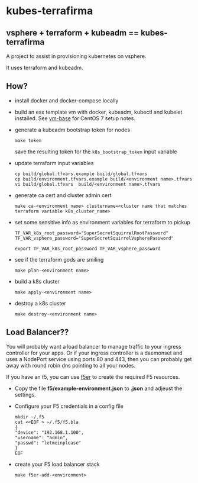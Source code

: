# kubes-terrafirma

## vsphere + terraform + kubeadm == kubes-terrafirma

A project to assist in provisioning kubernetes on vsphere.

It uses terraform and kubeadm.

## How?

* install docker and docker-compose locally

* build an esx template vm with docker, kubeadm, kubectl and kubelet installed. See [vm-base](vm-base.md) for CentOS 7 setup notes.

* generate a kubeadm bootstrap token for nodes

  ```
  make token
  ```
  save the resulting token for the `k8s_bootstrap_token` input variable

* update terraform input variables 

  ```
  cp build/global.tfvars.example build/global.tfvars
  cp build/environment.tfvars.example build/<environment name>.tfvars
  vi build/global.tfvars  build/<environment name>.tfvars
  ```

* generate ca cert and cluster admin cert

  ```
  make ca-<environment name> clustername=<cluster name that matches terraform variable k8s_cluster_name>
  ```

* set some sensitive info as environment variables for terraform to pickup

  ```
  TF_VAR_k8s_root_password="SuperSecretSquirrelRootPassword"
  TF_VAR_vsphere_password="SuperSecretSquirrelVspherePassword"

  export TF_VAR_k8s_root_password TF_VAR_vsphere_password
  ```

* see if the terraform gods are smiling

  ```
  make plan-<environment name>
  ```

* build a k8s cluster

  ```
  make apply-<environment name>
  ```

* destroy a k8s cluster

  ```
  make destroy-<environment name>
  ```

## Load Balancer??

You will probably want a load balancer to manage traffic to your ingress controller for your apps.
Or if your ingress controller is a daemonset and uses a NodePort service using ports 80 and 443, then you can probably get away with round robin dns pointing to all your nodes.

If you have an f5, you can use [f5er](https://github.com/pr8kerl/f5er) to create the required F5 resources.

* Copy the file **f5/example-environment.json** to **<envirnment>.json** and adjeust the settings.

* Configure your F5 credentials in a config file

  ```
  mkdir ~/.f5
  cat <<EOF > ~/.f5/f5.bla 
  {
  "device": "192.168.1.100",
  "username": "admin",
  "passwd": "letmeinplease"
  }
  EOF
  ```

* create your F5 load balancer stack

  ```
  make f5er-add-<environment>
  ```
